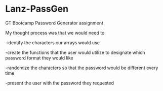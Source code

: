 # Lanz-PassGen
GT Bootcamp Password Generator assignment

My thought process was that we would need to:

-identify the characters our arrays would use

-create the functions that the user would utilize to designate which password format they would like

-randomize the characters so that the password would be different every time

-present the user with the password they requested

